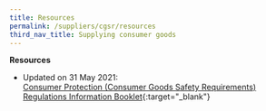 ```yaml
---
title: Resources
permalink: /suppliers/cgsr/resources
third_nav_title: Supplying consumer goods
---
```

**Resources**<br>
* Updated on 31 May 2021:<br>
[Consumer Protection (Consumer Goods Safety Requirements) Regulations Information Booklet](/images/cgsr-resources/cgsr-info-booklet.pdf){:target="_blank"}

